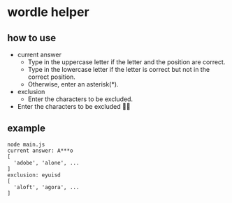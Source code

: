 # wordle helper
## how to use
- current answer
  - Type in the uppercase letter if the letter and the position are correct.
  - Type in the lowercase letter if the letter is correct but not in the correct position.
  - Otherwise, enter an asterisk(*).
- exclusion
  - Enter the characters to be excluded.
- Enter the characters to be excluded 🕵️‍♂️

## example
```
node main.js
current answer: A***o
[
  'adobe', 'alone', ...
]
exclusion: eyuisd
[
  'aloft', 'agora', ...
]
```
